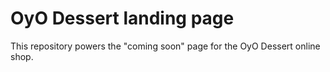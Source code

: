 # OyO Dessert landing page

This repository powers the "coming soon" page for the OyO Dessert online shop.
